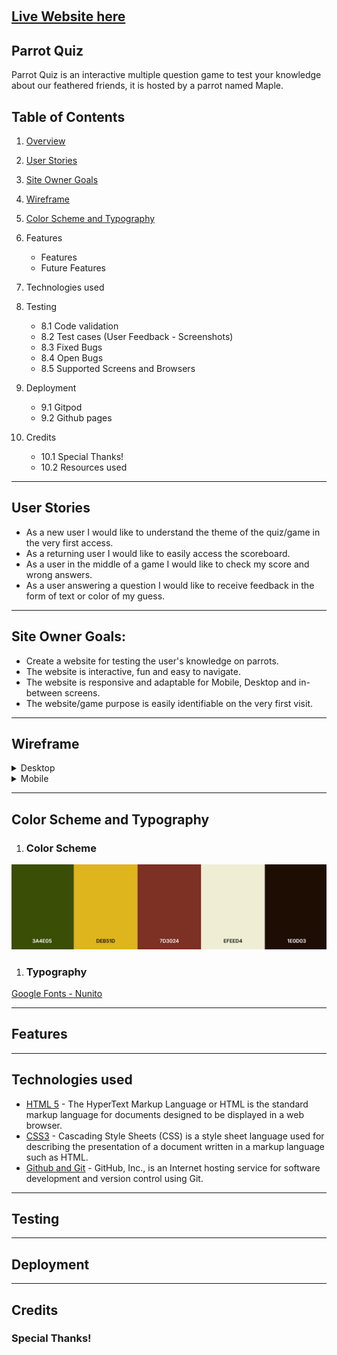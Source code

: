 <img id="logo" src="assets/images/logo.png"
     alt=""
     width="200px" />

<h2><a href="https://luciotorelli.github.io/parrot-quiz/index.html" target="_blank">Live Website here</a></h2>


Parrot Quiz
---

Parrot Quiz is an interactive multiple question game to test your knowledge about our feathered friends, it is hosted by a parrot named Maple.

## Table of Contents


1.  [Overview](https://github.com/luciotorelli/parrot-quiz#logo)
2.  [User Stories](https://github.com/luciotorelli/parrot-quiz#user-stories)
3.  [Site Owner Goals](https://github.com/luciotorelli/parrot-quiz#site-owner-goals)
4.  [Wireframe](https://github.com/luciotorelli/parrot-quiz#wireframe)
5.  [Color Scheme and Typography](https://github.com/luciotorelli/parrot-quiz#color-scheme-and-typography)
6.  Features
    - Features
    - Future Features
7.  Technologies used
8.  Testing
    - 8.1 Code validation
    - 8.2 Test cases (User Feedback - Screenshots)
    - 8.3 Fixed Bugs
    - 8.4 Open Bugs
    - 8.5 Supported Screens and Browsers

9.  Deployment
    - 9.1 Gitpod
    - 9.2 Github pages
10. Credits
    - 10.1 Special Thanks!
    - 10.2 Resources used



---

## User Stories

- As a new user I would like to understand the theme of the quiz/game in the very first access.
- As a returning user I would like to easily access the scoreboard.
- As a user in the middle of a game I would like to check my score and wrong answers.
- As a user answering a question I would like to receive feedback in the form of text or color of my guess.

---

## Site Owner Goals:

- Create a website for testing the user's knowledge on parrots.
- The website is interactive, fun and easy to navigate.
- The website is responsive and adaptable for Mobile, Desktop and in-between screens.
- The website/game purpose is easily identifiable on the very first visit.


---

## Wireframe

<details>
   <summary>Desktop</summary>
   
-  <details>
         <summary>Homepage</summary>
            <img src="wireframe/desktop-homepage.png" alt="Wireframing for desktop home page" width="800px" />
      </details>

- <details>
     <summary>Nickname submitted</summary>
        <img src="wireframe/desktop-nickname-submitted.png" alt="Wireframing for desktop nickname submitted page" width="800px" />
  </details>

- <details>
     <summary>Question</summary>
        <img src="wireframe/desktop-question.png" alt="Wireframing for desktop question page" width="800px" />
  </details>

- <details>
     <summary>Scoreboard</summary>
        <img src="wireframe/desktop-scoreboard.png" alt="Wireframing for desktop scoreboard page" width="800px" />
  </details>  

</details>

<details>
   <summary>Mobile</summary>
      
-  <details>
         <summary>Homepage</summary>
            <img src="wireframe/mobile-homepage.png" alt="Wireframing for mobile home page" width="800px" />
      </details>

- <details>
     <summary>Nickname submitted</summary>
        <img src="wireframe/mobile-nickname-submitted.png" alt="Wireframing for mobile nickname submitted page" width="800px" />
  </details>

- <details>
     <summary>Question</summary>
        <img src="wireframe/mobile-question.png" alt="Wireframing for mobile question page" width="800px" />
  </details>

- <details>
     <summary>Scoreboard</summary>
        <img src="wireframe/mobile-scoreboard.png" alt="Wireframing for mobile scoreboard page" width="800px" />
  </details>
</details>
  

---

## Color Scheme and Typography



1. ### Color Scheme


<img src="color-scheme/color-scheme.png" alt="Wireframing for mobile scoreboard page" width="800px" />


1. ### Typography

[Google Fonts - Nunito](https://fonts.google.com/specimen/Nunito)

---

## Features


---

## Technologies used

- [HTML 5](https://en.wikipedia.org/wiki/HTML5) - The HyperText Markup Language or HTML is the standard markup language for documents designed to be displayed in a web browser.
- [CSS3](https://www.w3schools.com/css/) - Cascading Style Sheets (CSS) is a style sheet language used for describing the presentation of a document written in a markup language such as HTML.
- [Github and Git](https://docs.github.com/en/get-started/using-git/about-git) - GitHub, Inc., is an Internet hosting service for software development and version control using Git.

---

## Testing


---


## Deployment


---

## Credits

### Special Thanks!

